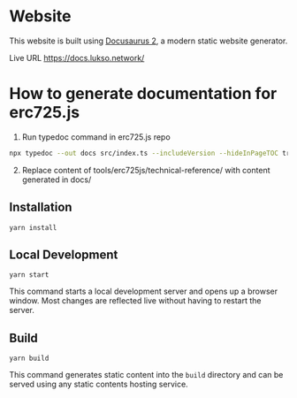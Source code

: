 # Website

This website is built using [Docusaurus 2](https://docusaurus.io/), a modern static website generator.

Live URL <https://docs.lukso.network/>

# How to generate documentation for erc725.js

1. Run typedoc command in erc725.js repo

```sh
npx typedoc --out docs src/index.ts --includeVersion --hideInPageTOC true --sort visibility
```

2. Replace content of tools/erc725js/technical-reference/ with content generated in docs/
## Installation

```console
yarn install
```

## Local Development

```console
yarn start
```

This command starts a local development server and opens up a browser window. Most changes are reflected live without having to restart the server.

## Build

```console
yarn build
```

This command generates static content into the `build` directory and can be served using any static contents hosting service.


